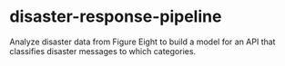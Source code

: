 # disaster-response-pipeline
Analyze disaster data from Figure Eight to build a model for an API that classifies disaster messages to which categories.
